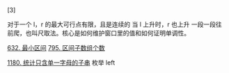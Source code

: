 [3]

对于一个 l，r 的最大可行点有限，且是连续的
当 l 上升时，r 也上升
一段一段往前爬，也叫尺取法。核心是如何维护窗口里的值和如何证明单调性。

[632. 最小区间](https://leetcode-cn.com/problems/smallest-range-covering-elements-from-k-lists/solution/zui-xiao-qu-jian-by-leetcode/)
[795. 区间子数组个数](https://leetcode-cn.com/problems/number-of-subarrays-with-bounded-maximum/)

[1180. 统计只含单一字母的子串](https://leetcode-cn.com/problems/count-substrings-with-only-one-distinct-letter/) 枚举 left
